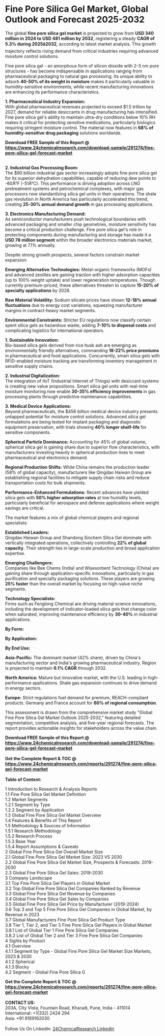 <h1>Fine Pore Silica Gel Market, Global Outlook and Forecast 2025-2032</h1><p>The global <strong>fine pore silica gel market</strong> is projected to grow from <strong>USD 340 million in 2024 to USD 481 million by 2032</strong>, registering a steady <strong>CAGR of 5.3% during 2025â2032</strong>, according to latest market analysis. This growth trajectory reflects rising demand from critical industries requiring advanced moisture control solutions.</p><p>Fine pore silica gel - an amorphous form of silicon dioxide with 2-3 nm pore structures - has become indispensable in applications ranging from pharmaceutical packaging to natural gas processing. Its unique ability to adsorb <strong>40-50% of its weight in moisture</strong> makes it particularly valuable in humidity-sensitive environments, while recent manufacturing innovations are enhancing its performance characteristics.</p><p><strong>1. Pharmaceutical Industry Expansion:</strong><br>
With global pharmaceutical revenues projected to exceed $1.5 trillion by 2027, demand for reliable desiccants in drug manufacturing has intensified. Fine pore silica gel's ability to maintain ultra-dry conditions below 10% RH makes it critical for protecting sensitive medications, particularly biologics requiring stringent moisture control. The material now features in <strong>68% of humidity-sensitive drug packaging</strong> solutions worldwide.</p><div><b>Download FREE Sample of this Report @ 
            <a href="https://www.24chemicalresearch.com/download-sample/291274/fine-pore-silica-gel-forecast-market">
            https://www.24chemicalresearch.com/download-sample/291274/fine-pore-silica-gel-forecast-market</a></b></div><br><p><strong>2. Industrial Gas Processing Boom:</strong><br>
The $90 billion industrial gas sector increasingly adopts fine pore silica gel for its superior dehydration capabilities, capable of reducing dew points to -60Â°F (-51Â°C). This performance is driving adoption across LNG pretreatment systems and petrochemical complexes, with major gas processors now standardizing silica gel units in their operations. The shale gas revolution in North America has particularly accelerated this trend, creating <strong>25-30% annual demand growth</strong> in gas processing applications.</p><p><strong>3. Electronics Manufacturing Demand:</strong><br>
As semiconductor manufacturers push technological boundaries with advanced packaging and smaller chip geometries, moisture sensitivity has become a critical production challenge. Fine pore silica gel's role in protecting components during manufacturing and storage has made it a <strong>USD 78 million segment</strong> within the broader electronics materials market, growing at 7.1% annually.</p><p>Despite strong growth prospects, several factors constrain market expansion:</p><p><strong>Emerging Alternative Technologies:</strong> Metal-organic frameworks (MOFs) and advanced zeolites are gaining traction with higher adsorption capacities (up to 100% weight uptake) and lower regeneration temperatures. Though currently premium-priced, these alternatives threaten to capture <strong>15-20% of specialty applications</strong> by 2028.</p><p><strong>Raw Material Volatility:</strong> Sodium silicate prices have shown <strong>12-18% annual fluctuations</strong> due to energy cost variations, squeezing manufacturer margins in contract-heavy market segments.</p><p><strong>Environmental Constraints:</strong> Stricter EU regulations now classify certain spent silica gels as hazardous waste, adding <strong>7-10% to disposal costs</strong> and complicating logistics for international operators.</p><p><strong>1. Sustainable Innovation:</strong><br>
Bio-based silica gels derived from rice husk ash are emerging as environmentally friendly alternatives, commanding <strong>18-22% price premiums</strong> in pharmaceutical and food applications. Concurrently, smart silica gels with RFID-enabled moisture tracking are transforming inventory management in sensitive supply chains.</p><p><strong>2. Industrial Digitalization:</strong><br>
The integration of IIoT (Industrial Internet of Things) with desiccant systems is creating new value propositions. Smart silica gel units with real-time moisture monitoring now enable <strong>30-35% efficiency improvements</strong> in gas processing plants through predictive maintenance capabilities.</p><p><strong>3. Medical Device Applications:</strong><br>
Beyond pharmaceuticals, the $456 billion medical device industry presents untapped potential for moisture control solutions. Advanced silica gel formulations are being tested for implant packaging and diagnostic equipment preservation, with trials showing <strong>40% longer shelf-life</strong> for sensitive components.</p><p><strong>Spherical Particle Dominance:</strong> Accounting for 45% of global volume, spherical silica gel is gaining share due to superior flow characteristics, with manufacturers investing heavily in spherical production lines to meet pharmaceutical and electronics demand.</p><p><strong>Regional Production Shifts:</strong> While China remains the production leader (58% of global capacity), manufacturers like Qingdao Haiwan Group are establishing regional facilities to mitigate supply chain risks and reduce transportation costs for bulk shipments.</p><p><strong>Performance-Enhanced Formulations:</strong> Recent advances have yielded silica gels with <strong>50% higher adsorption rates</strong> at low humidity levels, particularly beneficial for aerospace and defense applications where weight savings are critical.</p><p>The market features a mix of global chemical players and regional specialists:</p><p><strong>Established Leaders:</strong><br>
Qingdao Haiwan Group and Shandong Sinchem Silica Gel dominate with vertically integrated operations, collectively controlling <strong>22% of global capacity</strong>. Their strength lies in large-scale production and broad application expertise.</p><p><strong>Emerging Challengers:</strong><br>
Companies like Bee Chems (India) and Wisesorbent Technology (China) are gaining share through application-specific innovations, particularly in gas purification and specialty packaging solutions. These players are growing <strong>25% faster</strong> than the overall market by focusing on high-value niche segments.</p><p><strong>Technology Specialists:</strong><br>
Firms such as Fenglong Chemical are driving material science innovations, including the development of indicator-loaded silica gels that change color when saturated, improving maintenance efficiency by <strong>30-40%</strong> in industrial applications.</p><p><strong>By Form:</strong></p><p><strong>By Application:</strong></p><p><strong>By End Use:</strong></p><p><strong>Asia-Pacific:</strong> The dominant market (42% share), driven by China's manufacturing sector and India's growing pharmaceutical industry. Region is projected to maintain <strong>6.1% CAGR</strong> through 2032.</p><p><strong>North America:</strong> Mature but innovative market, with the U.S. leading in high-performance applications. Shale gas expansion continues to drive demand in energy sectors.</p><p><strong>Europe:</strong> Strict regulations fuel demand for premium, REACH-compliant products. Germany and France account for <strong>60% of regional consumption</strong>.</p><p>This assessment is drawn from the comprehensive market study "Global Fine Pore Silica Gel Market Outlook 2025-2032," featuring detailed segmentation, competitive analysis, and five-year regional forecasts. The report provides actionable insights for stakeholders across the value chain.</p><div><b>Download FREE Sample of this Report @ 
            <a href="https://www.24chemicalresearch.com/download-sample/291274/fine-pore-silica-gel-forecast-market">
            https://www.24chemicalresearch.com/download-sample/291274/fine-pore-silica-gel-forecast-market</a></b></div><br><div><b>Get the Complete Report & TOC @ 
            <a href="https://www.24chemicalresearch.com/reports/291274/fine-pore-silica-gel-forecast-market">
            https://www.24chemicalresearch.com/reports/291274/fine-pore-silica-gel-forecast-market</a></b></div><br>
            <b>Table of Content:</b><p>1 Introduction to Research & Analysis Reports<br />
 1.1 Fine Pore Silica Gel Market Definition<br />
 1.2 Market Segments<br />
 1.2.1 Segment by Type<br />
 1.2.2 Segment by Application<br />
 1.3 Global Fine Pore Silica Gel Market Overview<br />
 1.4 Features & Benefits of This Report<br />
 1.5 Methodology & Sources of Information<br />
 1.5.1 Research Methodology<br />
 1.5.2 Research Process<br />
 1.5.3 Base Year<br />
 1.5.4 Report Assumptions & Caveats<br />
2 Global Fine Pore Silica Gel Overall Market Size<br />
 2.1 Global Fine Pore Silica Gel Market Size: 2023 VS 2030<br />
 2.2 Global Fine Pore Silica Gel Market Size, Prospects & Forecasts: 2019-2030<br />
 2.3 Global Fine Pore Silica Gel Sales: 2019-2030<br />
3 Company Landscape<br />
 3.1 Top Fine Pore Silica Gel Players in Global Market<br />
 3.2 Top Global Fine Pore Silica Gel Companies Ranked by Revenue<br />
 3.3 Global Fine Pore Silica Gel Revenue by Companies<br />
 3.4 Global Fine Pore Silica Gel Sales by Companies<br />
 3.5 Global Fine Pore Silica Gel Price by Manufacturer (2019-2024)<br />
 3.6 Top 3 and Top 5 Fine Pore Silica Gel Companies in Global Market, by Revenue in 2023<br />
 3.7 Global Manufacturers Fine Pore Silica Gel Product Type<br />
 3.8 Tier 1, Tier 2, and Tier 3 Fine Pore Silica Gel Players in Global Market<br />
 3.8.1 List of Global Tier 1 Fine Pore Silica Gel Companies<br />
 3.8.2 List of Global Tier 2 and Tier 3 Fine Pore Silica Gel Companies<br />
4 Sights by Product<br />
 4.1 Overview<br />
 4.1.1 Segment by Type - Global Fine Pore Silica Gel Market Size Markets, 2023 & 2030<br />
 4.1.2 Spherical<br />
 4.1.3 Blocky<br />
 4.2 Segment - Global Fine Pore Silica G</p><div><b>Get the Complete Report & TOC @ 
            <a href="https://www.24chemicalresearch.com/reports/291274/fine-pore-silica-gel-forecast-market">
            https://www.24chemicalresearch.com/reports/291274/fine-pore-silica-gel-forecast-market</a></b></div><br><b>CONTACT US:</b><br>
            203A, City Vista, Fountain Road, Kharadi, Pune, India - 411014<br>
            International: +1(332) 2424 294<br>
            Asia: +91 9169162030 <br><br>
            Follow Us On LinkedIn: <a href="https://www.linkedin.com/company/24chemicalresearch/">24ChemicalResearch LinkedIn</a>